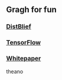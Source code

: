 ## Gragh for fun

### [DistBlief](https://static.googleusercontent.com/media/research.google.com/zh-CN//archive/large_deep_networks_nips2012.pdf)

### [TensorFlow](https://www.usenix.org/system/files/conference/osdi16/osdi16-abadi.pdf)

### [Whitepaper](http://download.tensorflow.org/paper/whitepaper2015.pdf)

theano
